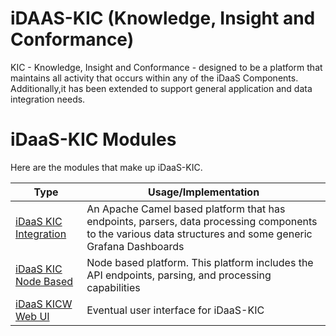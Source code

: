 # iDAAS-KIC (Knowledge, Insight and Conformance)
KIC - Knowledge, Insight and Conformance - designed to be a platform that maintains all activity that occurs within any of the iDaaS Components. Additionally,it has been extended to support general application and data integration needs.

# iDaaS-KIC Modules
Here are the modules that make up iDaaS-KIC.

| Type|Usage/Implementation |
| -------------|----------|
|[iDaaS KIC Integration](https://github.com/Project-Herophilus/iDaaS-KIC/tree/main/iDaaS-KIC-Integration)| An Apache Camel based platform that has endpoints, parsers, data processing components to the various data structures and some generic Grafana Dashboards|
|[iDaaS KIC Node Based](https://github.com/Project-Herophilus/iDaaS-KIC/tree/main/iDaaS-KIC-Web-API)|Node based platform. This platform includes the API endpoints, parsing, and processing capabilities|
|[iDaaS KICW Web UI](https://github.com/Project-Herophilus/iDaaS-KIC/tree/main/iDaaS-KIC-Web-UI/kicwebui)|Eventual user interface for iDaaS-KIC|

